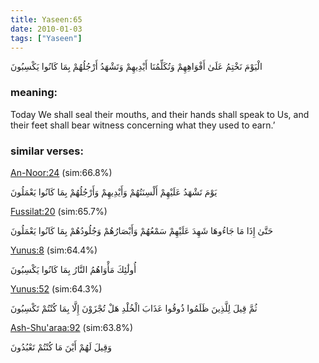 ```yaml
---
title: Yaseen:65
date: 2010-01-03
tags: ["Yaseen"]
---
```

الْيَوْمَ نَخْتِمُ عَلَىٰ أَفْوَاهِهِمْ وَتُكَلِّمُنَا أَيْدِيهِمْ وَتَشْهَدُ أَرْجُلُهُمْ بِمَا كَانُوا يَكْسِبُونَ
### meaning: 
Today We shall seal their mouths, and their hands shall speak to Us, and their feet shall bear witness concerning what they used to earn.’
### similar verses: 

[An-Noor:24](/24/24) (sim:66.8%)

يَوْمَ تَشْهَدُ عَلَيْهِمْ أَلْسِنَتُهُمْ وَأَيْدِيهِمْ وَأَرْجُلُهُمْ بِمَا كَانُوا يَعْمَلُونَ

[Fussilat:20](/41/20) (sim:65.7%)

حَتَّىٰ إِذَا مَا جَاءُوهَا شَهِدَ عَلَيْهِمْ سَمْعُهُمْ وَأَبْصَارُهُمْ وَجُلُودُهُمْ بِمَا كَانُوا يَعْمَلُونَ

[Yunus:8](/10/8) (sim:64.4%)

أُولَٰئِكَ مَأْوَاهُمُ النَّارُ بِمَا كَانُوا يَكْسِبُونَ

[Yunus:52](/10/52) (sim:64.3%)

ثُمَّ قِيلَ لِلَّذِينَ ظَلَمُوا ذُوقُوا عَذَابَ الْخُلْدِ هَلْ تُجْزَوْنَ إِلَّا بِمَا كُنْتُمْ تَكْسِبُونَ

[Ash-Shu'araa:92](/26/92) (sim:63.8%)

وَقِيلَ لَهُمْ أَيْنَ مَا كُنْتُمْ تَعْبُدُونَ
